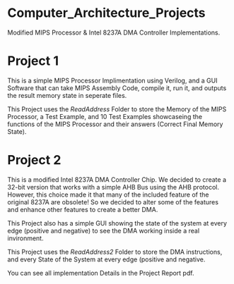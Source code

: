 # Computer_Architecture_Projects
Modified MIPS Processor &amp; Intel 8237A DMA Controller Implementations.

# Project 1
This is a simple MIPS Processor Implimentation using Verilog, and a GUI Software that can take MIPS Assembly Code, compile it, run it, and outputs the result memory state in seperate files.

This Project uses the _ReadAddress_ Folder to store the Memory of the MIPS Processor, a Test Example, and 10 Test Examples showcaseing the functions of the MIPS Processor and their answers (Correct Final Memory State).


# Project 2
This is a modified Intel 8237A DMA Controller Chip. We decided to create a 32-bit version that works with a simple AHB Bus using the AHB protocol. However, this choice made it that many of the included feature of the original 8237A are obsolete! So we decided to alter some of the features and enhance other features to create a better DMA.

This Project also has a simple GUI showing the state of the system at every edge (positive and negative) to see the DMA working inside a real invironment.

This Project uses the _ReadAddress2_ Folder to store the DMA instructions, and every State of the System at every edge (positive and negative.

You can see all implementation Details in the Project Report pdf.
